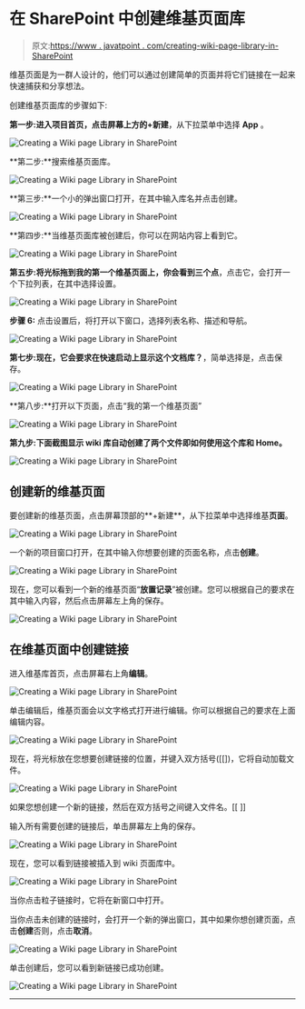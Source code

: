 # 在 SharePoint 中创建维基页面库

> 原文:[https://www . javatpoint . com/creating-wiki-page-library-in-SharePoint](https://www.javatpoint.com/creating-wiki-page-library-in-sharepoint)

维基页面是为一群人设计的，他们可以通过创建简单的页面并将它们链接在一起来快速捕获和分享想法。

创建维基页面库的步骤如下:

**第一步:**进入项目首页，点击屏幕上方的**+新建**，从下拉菜单中选择 **App** 。

![Creating a Wiki page Library in SharePoint](../Images/69a380b22b884066afe720781271b542.png)

**第二步:**搜索维基页面库。

![Creating a Wiki page Library in SharePoint](../Images/4992da447938961ea6f260305b2b0a68.png)

**第三步:**一个小的弹出窗口打开，在其中输入库名并点击创建。

![Creating a Wiki page Library in SharePoint](../Images/ccd4020de2ceb2804c199945fc5189f9.png)

**第四步:**当维基页面库被创建后，你可以在网站内容上看到它。

![Creating a Wiki page Library in SharePoint](../Images/9d32bfc79c187c30f89b7274d40d3867.png)

**第五步:**将光标拖到我的第一个维基页面上，你会看到**三个点**，点击它，会打开一个下拉列表，在其中选择设置。

![Creating a Wiki page Library in SharePoint](../Images/8be986888d3790864258ae6e836815e5.png)

**步骤 6:** 点击设置后，将打开以下窗口，选择列表名称、描述和导航。

![Creating a Wiki page Library in SharePoint](../Images/2f315a5927d9147cd8684522d8b7564d.png)

**第七步:**现在，它会要求**在快速启动上显示这个文档库？**，简单选择是，点击保存。

![Creating a Wiki page Library in SharePoint](../Images/4cbc5ded4f8118a13e7af02695b9e57d.png)

**第八步:**打开以下页面，点击“我的第一个维基页面”

![Creating a Wiki page Library in SharePoint](../Images/bcb974bfde98bc1e1d500952a7b3cdb8.png)

**第九步:**下面截图显示 wiki 库自动创建了两个文件即**如何使用这个库和 Home。**

![Creating a Wiki page Library in SharePoint](../Images/9197280c8af43bccbad0bb3a9ceca49b.png)

## 创建新的维基页面

要创建新的维基页面，点击屏幕顶部的**+新建**，从下拉菜单中选择维基**页面**。

![Creating a Wiki page Library in SharePoint](../Images/047cf4d135bf759a8dbad40c7d938ec7.png)

一个新的项目窗口打开，在其中输入你想要创建的页面名称，点击**创建**。

![Creating a Wiki page Library in SharePoint](../Images/40ad23f2f099047e75fca34844191d9d.png)

现在，您可以看到一个新的维基页面“**放置记录**”被创建。您可以根据自己的要求在其中输入内容，然后点击屏幕左上角的保存。

![Creating a Wiki page Library in SharePoint](../Images/fedfcd83d08afa754a387f24c2c716c2.png)

## 在维基页面中创建链接

进入维基库首页，点击屏幕右上角**编辑**。

![Creating a Wiki page Library in SharePoint](../Images/70418fa69220d6dc1c588debf6d82c00.png)

单击编辑后，维基页面会以文字格式打开进行编辑。你可以根据自己的要求在上面编辑内容。

![Creating a Wiki page Library in SharePoint](../Images/451edf6aaa34201763d3aaa3e1f55d20.png)

现在，将光标放在您想要创建链接的位置，并键入双方括号([[])，它将自动加载文件。

![Creating a Wiki page Library in SharePoint](../Images/d1886ad261436308655c65ac7e2f7913.png)

如果您想创建一个新的链接，然后在双方括号之间键入文件名。[[ ]]

输入所有需要创建的链接后，单击屏幕左上角的保存。

![Creating a Wiki page Library in SharePoint](../Images/3fe95be3493aa9177b16445143d66cd7.png)

现在，您可以看到链接被插入到 wiki 页面库中。

![Creating a Wiki page Library in SharePoint](../Images/53878bd3910f369e9eeab4dd20c09f8d.png)

当你点击粒子链接时，它将在新窗口中打开。

当你点击未创建的链接时，会打开一个新的弹出窗口，其中如果你想创建页面，点击**创建**否则，点击**取消**。

![Creating a Wiki page Library in SharePoint](../Images/b986cc51f8cd524a515c8250a6b97074.png)

单击创建后，您可以看到新链接已成功创建。

![Creating a Wiki page Library in SharePoint](../Images/edfe4e2f30ccf4e48b418a7be9e10d17.png)

* * *
